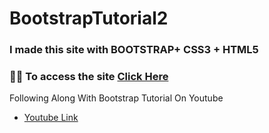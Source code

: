 # BootstrapTutorial2
### I made this site with BOOTSTRAP+ CSS3 + HTML5 
### 👨‍💻 To access the site [Click Here](https://bootstrap-tutorial2.vercel.app)
Following Along With Bootstrap Tutorial On Youtube
- [Youtube Link](https://www.youtube.com/watch?v=V_lAhqLXT9A)
